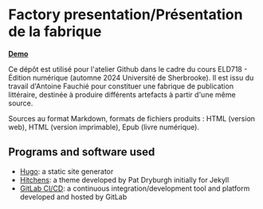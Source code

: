 # Factory presentation/Présentation de la fabrique
**[Demo]()**

Ce dépôt est utilisé pour l'atelier Github dans le cadre du cours ELD718 - Édition numérique (automne 2024 Université de Sherbrooke). Il est issu du travail d'Antoine Fauchié pour constituer une fabrique de publication littéraire, destinée à produire différents artefacts à partir d'une même source.

Sources au format Markdown, formats de fichiers produits : HTML (version web), HTML (version imprimable), Epub (livre numérique).

## Programs and software used

- [Hugo](https://gohugo.io/): a static site generator
- [Hitchens](https://github.com/patdryburgh/hitchens): a theme developed by Pat Dryburgh initially for Jekyll
- [GitLab CI/CD](https://docs.gitlab.com/ee/ci/): a continuous integration/development tool and platform developed and hosted by GitLab
